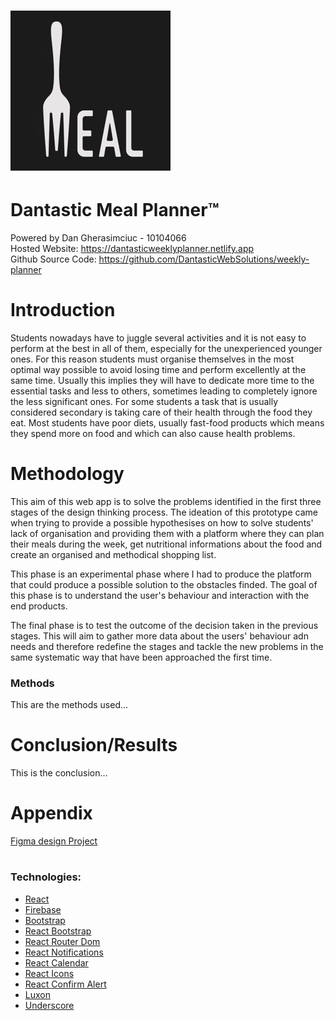 # ![logo](src/assets/logo.png) 
# Dantastic Meal Planner™
Powered by Dan Gherasimciuc - 10104066 \
Hosted Website: https://dantasticweeklyplanner.netlify.app \
Github Source Code: https://github.com/DantasticWebSolutions/weekly-planner 


# Introduction

Students nowadays have to juggle several activities and it is not easy to perform at the best in all of them, especially for the unexperienced younger ones. For this reason students must organise themselves in the most optimal way possible to avoid losing time and perform excellently at the same time. Usually this implies they will have to dedicate more time to the essential tasks and less to others, sometimes leading to completely ignore the less significant ones. For some students a task that is usually considered secondary is taking care of their health through the food they eat. Most students have poor diets, usually fast-food products which means they spend more on food and which can also cause health problems. 


# Methodology

This aim of this web app is to solve the problems identified in the first three stages of the design thinking process. The ideation of this prototype came when trying to provide a possible hypothesises on how to solve students' lack of organisation and providing them with a platform where they can plan their meals during the week, get nutritional informations about the food and create an organised and methodical shopping list.

This phase is an experimental phase where I had to produce the platform that could produce a possible solution to the obstacles finded. The goal of this phase is to understand the user's behaviour and interaction with the end products.

The final phase is to test the outcome of the decision taken in the previous stages. This will aim to gather more data about the users' behaviour adn needs and therefore redefine the stages and tackle the new problems in the same systematic way that have been approached the first time. 

### Methods

This are the methods used...

# Conclusion/Results

This is the conclusion...

# Appendix

[Figma design Project](https://www.figma.com/file/kIQUiAkFknaj58zUyVi8rj/Meals-and-Shopping-List-weekly-planner?node-id=0%3A1)

#

### Technologies: 
- [React](https://www.npmjs.com/package/react)
- [Firebase](https://www.npmjs.com/package/firebase)
- [Bootstrap](https://www.npmjs.com/package/bootstrap)
- [React Bootstrap](https://www.npmjs.com/package/react-bootstrap)  
- [React Router Dom](https://reactrouter.com/)
- [React Notifications](https://www.npmjs.com/package/react-notifications)
- [React Calendar](https://www.npmjs.com/package/react-calendar)
- [React Icons](https://www.npmjs.com/package/react-icons)
- [React Confirm Alert](https://www.npmjs.com/package/react-confirm-alert)
- [Luxon](https://moment.github.io/luxon/)
- [Underscore](http://underscorejs.org/)

#



